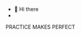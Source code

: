 - 👋 Hi there
- 
PRACTICE MAKES PERFECT

<!---
MyTam-16/MyTam-16 is a ✨ special ✨ repository because its `README.md` (this file) appears on your GitHub profile.
You can click the Preview link to take a look at your changes.
--->

